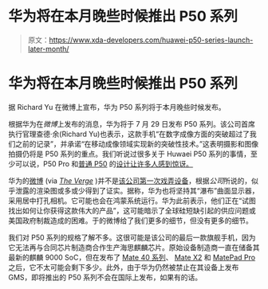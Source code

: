 # 华为将在本月晚些时候推出 P50 系列

> 原文：<https://www.xda-developers.com/huawei-p50-series-launch-later-month/>

# 华为将在本月晚些时候推出 P50 系列

据 Richard Yu 在微博上宣布，华为 P50 系列将于本月晚些时候发布。

根据华为在*微博*上发布的消息，华为将于 7 月 29 日发布 P50 系列。该公司首席执行官理查德·余(Richard Yu)也表示，这款手机“在数字成像方面的突破超过了我们之前的记录”，并承诺“在移动成像领域实现新的突破性技术。”这表明摄影和图像拍摄仍将是 P50 系列的重点。我们听说过很多关于 Huwaei P50 系列的事情，至少可以说，P50 Pro 和[普通 P50](https://www.xda-developers.com/huawei-p50-renders-pill-shaped-camera-island/) 的[设计让许多人感到惊讶。](https://www.xda-developers.com/huawei-p50-pro-leak-massive-cameras/)

华为的[微博](https://weibo.com/1839167003/KpqpgD10d) (via [*The Verge*](https://www.theverge.com/2021/7/19/22583225/huawei-p50-launch-july-29th-release-date) )并不是[该公司第一次戏弄设备](https://www.xda-developers.com/huawei-teases-p50-gargantuan-camera-bump/)，根据*公司*所说的，似乎泄露的渲染图或多或少得到了证实。据称，华为也将坚持其“瀑布”曲面显示器，采用居中打孔相机。它可能也会在鸿蒙系统运行。华为此前表示，他们正在“试图找出如何让你获得这款伟大的产品”，这可能暗示了全球硅短缺引起的供应问题或美国政府制裁造成的困难。于的微博给了我们更多的细节，但没有更多的细节。

我们对 P50 系列的规格了解不多。这很可能是该公司的最后一款旗舰手机，因为它无法再与合同芯片制造商合作生产海思麒麟芯片。原始设备制造商一直在储备其最新的麒麟 9000 SoC，但在发布了 [Mate 40 系列](https://www.xda-developers.com/huawei-mate-40-series-launching-october-22-2020/)、 [Mate X2](https://www.xda-developers.com/huawei-mate-x2-launched-china/) 和 [MatePad Pro](https://www.xda-developers.com/huawei-matepad-pro-matepad-11-launch/) 之后，它不太可能会剩下多少。此外，由于华为仍然被禁止在其设备上发布 GMS，即将推出的 P50 系列不会在国际上发布，如果有的话。
